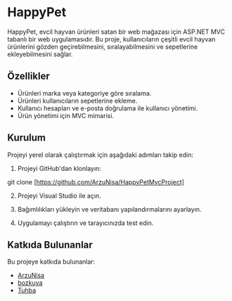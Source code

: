 # HappyPet

HappyPet, evcil hayvan ürünleri satan bir web mağazası için ASP.NET MVC tabanlı bir web uygulamasıdır. Bu proje, kullanıcıların çeşitli evcil hayvan ürünlerini gözden geçirebilmesini, sıralayabilmesini ve sepetlerine ekleyebilmesini sağlar. 

## Özellikler

- Ürünleri marka veya kategoriye göre sıralama.
- Ürünleri kullanıcıların sepetlerine ekleme.
- Kullanıcı hesapları ve e-posta doğrulama ile kullanıcı yönetimi.
- Ürün yönetimi için MVC mimarisi.

## Kurulum

Projeyi yerel olarak çalıştırmak için aşağıdaki adımları takip edin:

1. Projeyi GitHub'dan klonlayın:

git clone [https://github.com/ArzuNisa/HappyPetMvcProject]

2. Projeyi Visual Studio ile açın.

3. Bağımlılıkları yükleyin ve veritabanı yapılandırmalarını ayarlayın.

4. Uygulamayı çalıştırın ve tarayıcınızda test edin.

## Katkıda Bulunanlar

Bu projeye katkıda bulunanlar:

- [ArzuNisa](https://github.com/ArzuNisa)
- [bozkuya](https://github.com/bozkuya)
- [Tuhba](https://github.com/Tuhba)


